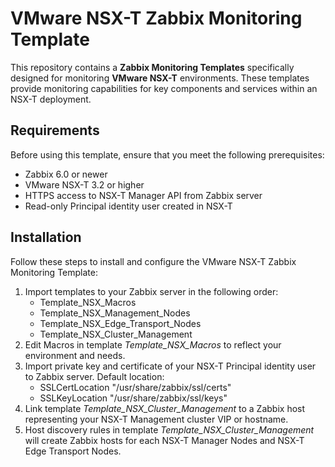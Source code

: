 # VMware NSX-T Zabbix Monitoring Template

This repository contains a **Zabbix Monitoring Templates** specifically designed for monitoring **VMware NSX-T** environments. These templates provide monitoring capabilities for key components and services within an NSX-T deployment.

## Requirements

Before using this template, ensure that you meet the following prerequisites:

- Zabbix 6.0 or newer
- VMware NSX-T 3.2 or higher
- HTTPS access to NSX-T Manager API from Zabbix server
- Read-only Principal identity user created in NSX-T

## Installation

Follow these steps to install and configure the VMware NSX-T Zabbix Monitoring Template:
1. Import templates to your Zabbix server in the following order:
   - Template_NSX_Macros
   - Template_NSX_Management_Nodes
   - Template_NSX_Edge_Transport_Nodes
   - Template_NSX_Cluster_Management
2. Edit Macros in template *Template_NSX_Macros* to reflect your environment and needs.
3. Import private key and certificate of your NSX-T Principal identity user to Zabbix server. Default location:
   - SSLCertLocation "/usr/share/zabbix/ssl/certs"
   - SSLKeyLocation "/usr/share/zabbix/ssl/keys"
4. Link template *Template_NSX_Cluster_Management* to a Zabbix host representing your NSX-T Management cluster VIP or hostname.
5. Host discovery rules in template *Template_NSX_Cluster_Management* will create Zabbix hosts for each NSX-T Manager Nodes and NSX-T Edge Transport Nodes.
